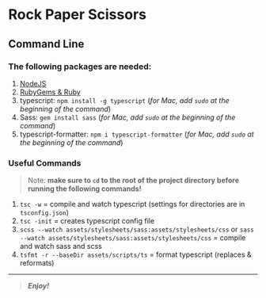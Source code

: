 [//]: # (Start README.md file)

Rock Paper Scissors
===================

## Command Line

### The following packages are needed:
1. [NodeJS](https://nodejs.org/en/)
2. [RubyGems & Ruby](https://www.ruby-lang.org/en/downloads/)
3. typescript: `npm install -g typescript` (_for Mac, add `sudo` at the beginning of the command_)
4. Sass: `gem install sass` (_for Mac, add `sudo` at the beginning of the command_)
5. typescript-formatter: `npm i typescript-formatter` (_for Mac, add `sudo` at the beginning of the command_)

### Useful Commands

> Note: **make sure to `cd` to the root of the project directory before running the following commands!**

1. `tsc -w` = compile and watch typescript (settings for directories are in `tsconfig.json`)
2. `tsc -init` = creates typescript config file
3. `scss --watch assets/stylesheets/sass:assets/stylesheets/css` or `sass --watch assets/stylesheets/sass:assets/stylesheets/css` = compile and watch sass and scss
4. `tsfmt -r --baseDir assets/scripts/ts` = format typescript (replaces & reformats)

________

> __*Enjoy!*__

[//]: # "End README.md file"
